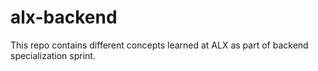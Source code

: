 # alx-backend
This repo contains different concepts learned at ALX as part of backend specialization sprint.

